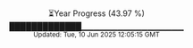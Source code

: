 <p align="center">
⏳Year Progress (43.97 %)<br>
█████████████▁▁▁▁▁▁▁▁▁▁▁▁▁▁▁▁▁ <br>
<sub>Updated: Tue, 10 Jun 2025 12:05:15 GMT</sub>
</p>

